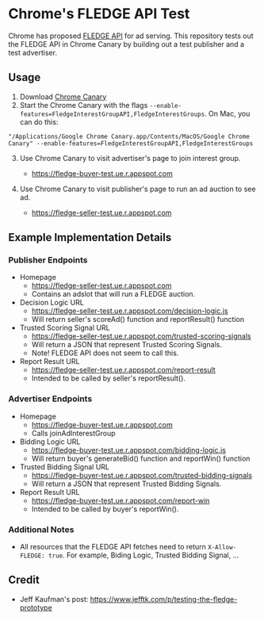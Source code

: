 # Chrome's FLEDGE API Test
Chrome has proposed [FLEDGE API](https://github.com/WICG/turtledove/blob/main/FLEDGE.md) for ad serving. This repository tests out the FLEDGE API in Chrome Canary by building out a test publisher and a test advertiser. 

## Usage

1. Download [Chrome Canary](https://www.google.com/chrome/canary/)
2. Start the Chrome Canary with the flags `--enable-features=FledgeInterestGroupAPI,FledgeInterestGroups`. On Mac, you can do this:
    
```
"/Applications/Google Chrome Canary.app/Contents/MacOS/Google Chrome Canary" --enable-features=FledgeInterestGroupAPI,FledgeInterestGroups
```

3. Use Chrome Canary to visit advertiser's page to join interest group.
    - https://fledge-buyer-test.ue.r.appspot.com

4. Use Chrome Canary to visit publisher's page to run an ad auction to see ad.
    - https://fledge-seller-test.ue.r.appspot.com
    
## Example Implementation Details
### Publisher Endpoints
- Homepage
    - https://fledge-seller-test.ue.r.appspot.com
    - Contains an adslot that will run a FLEDGE auction.
- Decision Logic URL
    - https://fledge-seller-test.ue.r.appspot.com/decision-logic.js
    - Will return seller's scoreAd() function and reportResult() function
- Trusted Scoring Signal URL
    - https://fledge-seller-test.ue.r.appspot.com/trusted-scoring-signals
    - Will return a JSON that represent Trusted Scoring Signals.
    - Note! FLEDGE API does not seem to call this.
- Report Result URL
    - https://fledge-seller-test.ue.r.appspot.com/report-result
    - Intended to be called by seller's reportResult().
    
### Advertiser Endpoints
- Homepage
    - https://fledge-buyer-test.ue.r.appspot.com
    - Calls joinAdInterestGroup
- Bidding Logic URL
    - https://fledge-buyer-test.ue.r.appspot.com/bidding-logic.js
    - Will return buyer's generateBid() function and reportWin() function
- Trusted Bidding Signal URL
    - https://fledge-buyer-test.ue.r.appspot.com/trusted-bidding-signals
    - Will return a JSON that represent Trusted Bidding Signals.
- Report Result URL
    - https://fledge-buyer-test.ue.r.appspot.com/report-win
    - Intended to be called by buyer's reportWin().

### Additional Notes
- All resources that the FLEDGE API fetches need to return `X-Allow-FLEDGE: true`. For example, Biding Logic, Trusted Bidding Signal, ...

## Credit
- Jeff Kaufman's post: https://www.jefftk.com/p/testing-the-fledge-prototype
